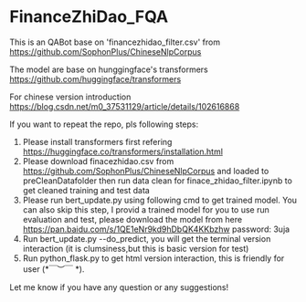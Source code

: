# FinanceZhiDao_FQA

This is an QABot base on 'financezhidao_filter.csv' from https://github.com/SophonPlus/ChineseNlpCorpus 

The model are base on hunggingface's transformers https://github.com/huggingface/transformers

For chinese version introduction
https://blog.csdn.net/m0_37531129/article/details/102616868

If you want to repeat the repo, pls following steps:

   1. Please install transformers first refering https://huggingface.co/transformers/installation.html
   2. Please download finacezhidao.csv from https://github.com/SophonPlus/ChineseNlpCorpus  and loaded to preCleanDatafolder then run data clean for finace_zhidao_filter.ipynb to get cleaned training and test data
   3. Please run bert_update.py using following cmd to get trained model.
      You can also skip this step, I provid a trained model for you to use run evaluation and test, please download the model from here  https://pan.baidu.com/s/1QE1eNr9kd9hDbQK4KKbzhw password: 3uja
   4. Run bert_update.py --do_predict, you will get the terminal version interaction (it is clumsiness,but this is basic version for test)
   5. Run python_flask.py to get html version interaction, this is friendly for user (*￣︶￣ *).

Let me know if you have any question or any suggestions!

